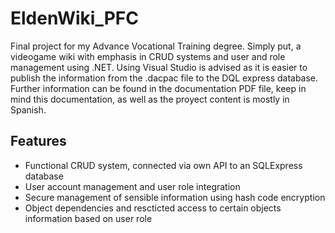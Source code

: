 # EldenWiki_PFC
 Final project for my Advance Vocational Training degree. Simply put, a videogame wiki with emphasis in CRUD systems and user and role management using .NET. Using Visual Studio is advised as it is easier to publish the information from the .dacpac file to the DQL express database. Further information can be found in the documentation PDF file, keep in mind this documentation, as well as the proyect content is mostly in Spanish.

<h2>Features</h2>
<ul>
 <li>Functional CRUD system, connected via own API to an SQLExpress database</li>
 <li>User account management and user role integration</li>
 <li>Secure management of sensible information using hash code encryption</li>
 <li>Object dependencies and rescticted access to certain objects information based on user role</li>
</ul>
